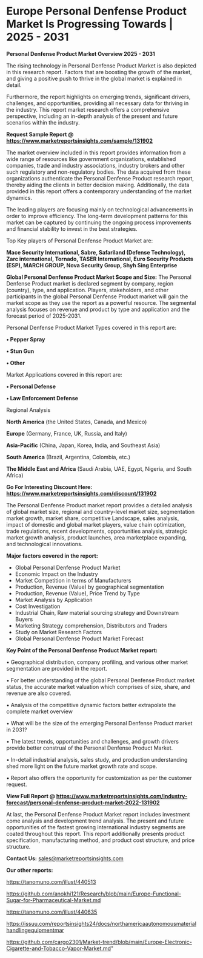# Europe Personal Denfense Product Market Is Progressing Towards | 2025 - 2031

<Strong> Personal Denfense Product Market Overview 2025 - 2031</strong>

The rising technology in Personal Denfense Product Market is also depicted in this research report. Factors that are boosting the growth of the market, and giving a positive push to thrive in the global market is explained in detail.

Furthermore, the report highlights on emerging trends, significant drivers, challenges, and opportunities, providing all necessary data for thriving in the industry. This report market research offers a comprehensive perspective, including an in-depth analysis of the present and future scenarios within the industry.

<strong>Request Sample Report @ <a href=https://www.marketreportsinsights.com/sample/131902>https://www.marketreportsinsights.com/sample/131902</a></strong>

The market overview included in this report provides information from a wide range of resources like government organizations, established companies, trade and industry associations, industry brokers and other such regulatory and non-regulatory bodies. The data acquired from these organizations authenticate the Personal Denfense Product research report, thereby aiding the clients in better decision making. Additionally, the data provided in this report offers a contemporary understanding of the market dynamics.

The leading players are focusing mainly on technological advancements in order to improve efficiency. The long-term development patterns for this market can be captured by continuing the ongoing process improvements and financial stability to invest in the best strategies.

Top Key players of Personal Denfense Product Market are:

<strong>Mace Security International, Sabre, Safariland (Defense Technology), Zarc international, Tornado, TASER International, Euro Security Products (ESP), MARCH GROUP, Nova Security Group, Shyh Sing Enterprise</strong>

<strong><b>Global Personal Denfense Product Market Scope and Size:</b></strong>
The Personal Denfense Product market is declared segment by company, region (country), type, and application. Players, stakeholders, and other participants in the global Personal Denfense Product market will gain the market scope as they use the report as a powerful resource. The segmental analysis focuses on revenue and product by type and application and the forecast period of 2025-2031.

Personal Denfense Product Market Types covered in this report are:

<strong>• Pepper Spray

• Stun Gun

• Other</strong>

Market Applications covered in this report are:

<strong>• Personal Defense

• Law Enforcement Defense</strong> 

Regional Analysis

<strong>North America</strong> (the United States, Canada, and Mexico)

<strong>Europe</strong> (Germany, France, UK, Russia, and Italy)

<strong>Asia-Pacific</strong> (China, Japan, Korea, India, and Southeast Asia)

<strong>South America</strong> (Brazil, Argentina, Colombia, etc.)

<strong>The Middle East and Africa</strong> (Saudi Arabia, UAE, Egypt, Nigeria, and South Africa)

<strong>Go For Interesting Discount Here: <a href=https://www.marketreportsinsights.com/discount/131902>https://www.marketreportsinsights.com/discount/131902</a></strong>

The Personal Denfense Product market report provides a detailed analysis of global market size, regional and country-level market size, segmentation market growth, market share, competitive Landscape, sales analysis, impact of domestic and global market players, value chain optimization, trade regulations, recent developments, opportunities analysis, strategic market growth analysis, product launches, area marketplace expanding, and technological innovations.

<strong><b>Major factors covered in the report:</b></strong>
<ul>
  <li>Global Personal Denfense Product Market </li>
  <li>Economic Impact on the Industry</li>
  <li>Market Competition in terms of Manufacturers</li>
  <li>Production, Revenue (Value) by geographical segmentation</li>
  <li>Production, Revenue (Value), Price Trend by Type</li>
  <li>Market Analysis by Application</li>
  <li>Cost Investigation</li>
  <li>Industrial Chain, Raw material sourcing strategy and Downstream Buyers</li>
  <li>Marketing Strategy comprehension, Distributors and Traders</li>
  <li>Study on Market Research Factors</li>
  <li>Global Personal Denfense Product Market Forecast</li>
</ul>

<strong><b>Key Point of the Personal Denfense Product Market report:</b></strong>

• Geographical distribution, company profiling, and various other market segmentation are provided in the report.

• For better understanding of the global Personal Denfense Product market status, the accurate market valuation which comprises of size, share, and revenue are also covered.

• Analysis of the competitive dynamic factors better extrapolate the complete market overview

• What will be the size of the emerging Personal Denfense Product market in 2031?

• The latest trends, opportunities and challenges, and growth drivers provide better construal of the Personal Denfense Product Market.

• In-detail industrial analysis, sales study, and production understanding shed more light on the future market growth rate and scope.

• Report also offers the opportunity for customization as per the customer request.

<strong><b>View Full Report @ <a href=https://www.marketreportsinsights.com/industry-forecast/personal-denfense-product-market-2022-131902>https://www.marketreportsinsights.com/industry-forecast/personal-denfense-product-market-2022-131902</a></b></strong>


At last, the Personal Denfense Product Market report includes investment come analysis and development trend analysis. The present and future opportunities of the fastest growing international industry segments are coated throughout this report. This report additionally presents product specification, manufacturing method, and product cost structure, and price structure.

<strong>Contact Us:</strong>
sales@marketreportsinsights.com

<strong>Our other reports:</strong>

<a href=https://tanomuno.com/illust/440513>https://tanomuno.com/illust/440513</a>

<a href=https://github.com/anokhi121/Research/blob/main/Europe-Functional-Sugar-for-Pharmaceutical-Market.md>https://github.com/anokhi121/Research/blob/main/Europe-Functional-Sugar-for-Pharmaceutical-Market.md</a>

<a href=https://tanomuno.com/illust/440635>https://tanomuno.com/illust/440635</a>

<a href=https://issuu.com/reportsinsights24/docs/northamericaautonomousmaterialhandlingequipmentmar>https://issuu.com/reportsinsights24/docs/northamericaautonomousmaterialhandlingequipmentmar</a>

<a href=https://github.com/cargo2301/Market-trend/blob/main/Europe-Electronic-Cigarette-and-Tobacco-Vapor-Market.md>https://github.com/cargo2301/Market-trend/blob/main/Europe-Electronic-Cigarette-and-Tobacco-Vapor-Market.md</a>"
